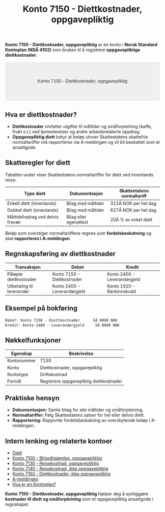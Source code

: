 ﻿---
title: "Konto 7150 - Diettkostnader, oppgavepliktig"
meta_title: "7150-diettkostnader-oppgavepliktig"
meta_description: '**Konto 7150 - Diettkostnader, oppgavepliktig** er en konto i **Norsk Standard Kontoplan (NSÂ 4102)** som brukes til å registrere **oppgavepliktige diettkostna...'
slug: 7150-diettkostnader-oppgavepliktig
type: blog
layout: pages/single
---

**Konto 7150 - Diettkostnader, oppgavepliktig** er en konto i **Norsk Standard Kontoplan (NSÂ 4102)** som brukes til å registrere **oppgavepliktige diettkostnader**.

![Illustrasjon av konto 7150 Diettkostnader, oppgavepliktig](7150-diettkostnader-oppgavepliktig-image.svg)

## Hva er diettkostnader?

* **Diettkostnader** omfatter utgifter til måltider og småforpleining (kaffe, frukt o.l.) ved tjenestereiser og andre arbeidsrelaterte oppdrag.
* **Oppgavepliktig diett** betyr at beløp utover Skatteetatens skattefrie normaltariffer må rapporteres via A-meldingen og vil bli beskattet som et ansattgode.

## Skatteregler for diett

Tabellen under viser Skatteetatens normaltariffer for diett ved innenlands reise:

| Type diett                       | Dokumentasjon          | Skatteetatens normaltariff  |
|----------------------------------|------------------------|-----------------------------|
| Enkelt diett (innenlands)        | Bilag med måltider     | 313Â NOK per hel dag         |
| Dobbel diett (innenlands)        | Bilag med måltider     | 627Â NOK per hel dag         |
| Måltidsfradrag ved delvis fravær | Bilag eller egenattest | 20Â % av enkel diett         |

Beløp som overstiger normaltariffene regnes som **fordelsbeskatning** og skal **rapporteres i A-meldingen**.

## Regnskapsføring av diettkostnader

| Transaksjon                       | Debet                         | Kredit                        |
|-----------------------------------|-------------------------------|-------------------------------|
| Påløpte diettkostnader            | Konto 7150 - Diettkostnader   | Konto 2400 - Leverandørgjeld |
| Utbetaling til leverandør         | Konto 2400 - Leverandørgjeld  | Konto 1920 - Bankinnskudd    |

## Eksempel på bokføring

```plaintext
Debet: Konto 7150 - Diettkostnader      5Â 000Â NOK
Kredit: Konto 2400 - Leverandørgjeld     5Â 000Â NOK
```

## Nøkkelfunksjoner

| Egenskap      | Beskrivelse                                         |
|---------------|-----------------------------------------------------|
| Kontonummer   | 7150                                                |
| Konto         | Diettkostnader, oppgavepliktig                      |
| Kontotype     | Driftskostnad                                       |
| Formål        | Registrere oppgavepliktig diettkostnader            |

## Praktiske hensyn

* **Dokumentasjon:** Samle bilag for alle måltider og småforpleining.
* **Normaltariffer:** Følg Skatteetatens satser for hel eller delvis diett.
* **Rapportering:** Rapportér fordelsbeskatning av overskytende beløp i A-meldingen.

## Intern lenking og relaterte kontoer

* [Diett](/blogs/regnskap/diett "Diett: Guide til normaltariffer, regler og regnskapsføring av diett")
* [Konto 7100 - Bilgodtgjørelse, oppgavepliktig](/blogs/kontoplan/7100-bilgodtgjorelse-oppgavepliktig "Konto 7100 - Bilgodtgjørelse, oppgavepliktig: Regnskapsføring av bilgodtgjørelse som oppgavepliktig fordel i Norsk kontoplan")
* [Konto 7130 - Reisekostnad, oppgavepliktig](/blogs/kontoplan/7130-reisekostnad-oppgavepliktig "Konto 7130 - Reisekostnad, oppgavepliktig: Komplett Guide til Oppgavepliktige Reisekostnader")
* [Konto 7140 - Reisekostnad, ikke oppgavepliktig](/blogs/kontoplan/7140-reisekostnad-ikke-oppgavepliktig "Konto 7140 - Reisekostnad, ikke oppgavepliktig: Komplett Guide til Ikke Oppgavepliktige Reisekostnader")
* [Konto 7160 - Diettkostnader, ikke oppgavepliktig](/blogs/kontoplan/7160-diettkostnader-ikke-oppgavepliktig "Konto 7160 - Diettkostnader, ikke oppgavepliktig: Komplett Guide til Ikke Oppgavepliktige Diettkostnader")
* [A-meldingen](/blogs/regnskap/hva-er-a-melding "Hva er A-melding? Komplett Guide til A-meldingen")
* [Hva er en Kontoplan?](/blogs/regnskap/hva-er-kontoplan "Hva er en Kontoplan? Komplett Guide til Kontoplaner i Norsk Regnskap")

**Konto 7150 - Diettkostnader, oppgavepliktig** hjelper deg å synliggjøre **kostnader til diett og småforpleining** som et oppgavepliktig ansattgode i regnskapet.






